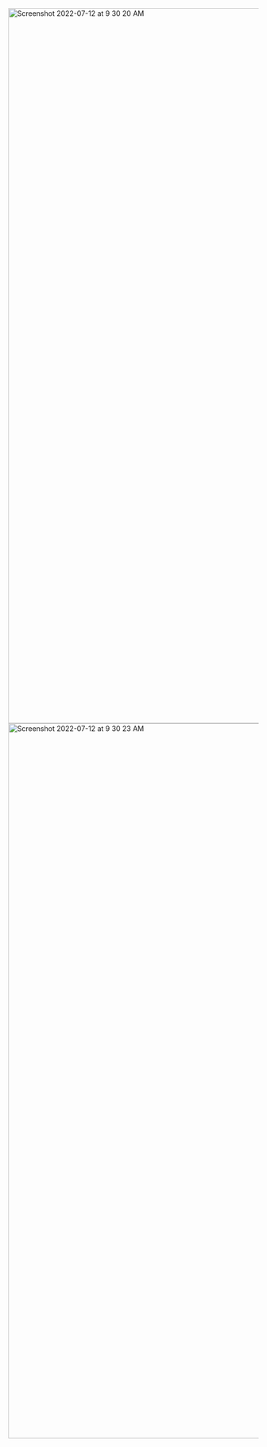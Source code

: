 <img width="1440" alt="Screenshot 2022-07-12 at 9 30 20 AM" src="https://user-images.githubusercontent.com/88880138/178405909-6a06719e-0830-4143-b4be-26725ff580ce.png">
<img width="1440" alt="Screenshot 2022-07-12 at 9 30 23 AM" src="https://user-images.githubusercontent.com/88880138/178405919-840802f1-ab29-4ce3-82cb-1363e29c241c.png">


